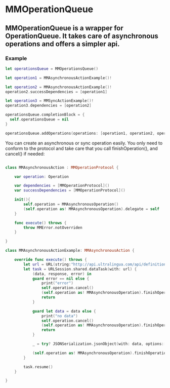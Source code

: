 # MMOperationQueue
## MMOperationQueue is a wrapper for OperationQueue. It takes care of asynchronous operations and offers a simpler api.

### Example
``` Swift
let operationsQueue = MMOperationsQueue()

let operation1 = MMAsynchronousActionExample()!

let operation2 = MMAsynchronousActionExample()!
operation2.successDependencies = [operation1]

let operation3 = MMSyncActionExample()!
operation3.dependencies = [operation2]

operationsQueue.completionBlock = {
  self.operationsQueue = nil
}

operationsQueue.addOperations(operations: [operation1, operation2, operation3])
```

You can create an asynchronous or sync operation easily. You only need to conform to the protocol and take care that you call finishOperation(), and cancel() if needed:
``` Swift

class MMAsynchronousAction : MMOperationProtocol {

    var operation: Operation

    var dependencies = [MMOperationProtocol]()
    var successDependencies = [MMOperationProtocol]()

    init(){
        self.operation = MMAsynchronousOperation()
        (self.operation as! MMAsynchronousOperation).delegate = self
    }

    func execute() throws {
        throw MMError.notOverriden
    }

}

class MMAsynchronousActionExample: MMAsynchronousAction {

    override func execute() throws {
        let url = URL(string:"http://api.ultralingua.com/api/definitions/de/en/laufen")!
        let task = URLSession.shared.dataTask(with: url) {
            (data, response, error) in
            guard error == nil else {
                print("error")
                self.operation.cancel()
                (self.operation as! MMAsynchronousOperation).finishOperation()
                return
            }

            guard let data = data else {
                print("no data")
                self.operation.cancel()
                (self.operation as! MMAsynchronousOperation).finishOperation()
                return
            }

            _ = try? JSONSerialization.jsonObject(with: data, options:[])

            (self.operation as! MMAsynchronousOperation).finishOperation()
        }

        task.resume()
    }

}

```

